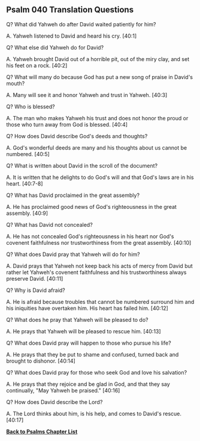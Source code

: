 ## Psalm 040 Translation Questions ##

Q? What did Yahweh do after David waited patiently for him?

A. Yahweh listened to David and heard his cry. [40:1]

Q? What else did Yahweh do for David?

A. Yahweh brought David out of a horrible pit, out of the miry clay, and set his feet on a rock. [40:2]

Q? What will many do because God has put a new song of praise in David's mouth?

A. Many will see it and honor Yahweh and trust in Yahweh. [40:3]

Q? Who is blessed?

A. The man who makes Yahweh his trust and does not honor the proud or those who turn away from God is blessed. [40:4]

Q? How does David describe God's deeds and thoughts?

A. God's wonderful deeds are many and his thoughts about us cannot be numbered. [40:5]

Q? What is written about David in the scroll of the document?

A. It is written that he delights to do God's will and that God's laws are in his heart. [40:7-8]

Q? What has David proclaimed in the great assembly?

A. He has proclaimed good news of God's righteousness in the great assembly. [40:9]

Q? What has David not concealed?

A. He has not concealed God's righteousness in his heart nor God's covenent faithfulness nor trustworthiness from the great assembly. [40:10]

Q? What does David pray that Yahweh will do for him?

A. David prays that Yahweh not keep back his acts of mercy from David but rather let Yahweh's covenent faithfulness and his trustworthiness always preserve David. [40:11]

Q? Why is David afraid?

A. He is afraid because troubles that cannot be numbered surround him and his iniquities have overtaken him. His heart has failed him. [40:12]

Q? What does he pray that Yahweh will be pleased to do?

A. He prays that Yahweh will be pleased to rescue him. [40:13]

Q? What does David pray will happen to those who pursue his life?

A. He prays that they be put to shame and confused, turned back and brought to dishonor. [40:14]

Q? What does David pray for those who seek God and love his salvation?

A. He prays that they rejoice and be glad in God, and that they say continually, "May Yahweh be praised." [40:16]

Q? How does David describe the Lord?

A. The Lord thinks about him, is his help, and comes to David's rescue. [40:17]

__[Back to Psalms Chapter List](./)__


